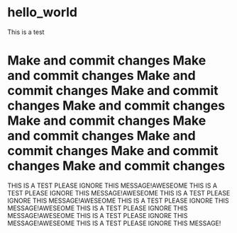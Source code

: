 # hello_world
This is a test 


Make and commit changes
Make and commit changes
Make and commit changes
Make and commit changes
Make and commit changes
Make and commit changes
Make and commit changes
Make and commit changes
Make and commit changes
Make and commit changes
=======
THIS IS A TEST PLEASE IGNORE THIS MESSAGE!AWESEOME
THIS IS A TEST PLEASE IGNORE THIS MESSAGE!AWESEOME
THIS IS A TEST PLEASE IGNORE THIS MESSAGE!AWESEOME
THIS IS A TEST PLEASE IGNORE THIS MESSAGE!AWESEOME
THIS IS A TEST PLEASE IGNORE THIS MESSAGE!AWESEOME
THIS IS A TEST PLEASE IGNORE THIS MESSAGE!AWESEOME
THIS IS A TEST PLEASE IGNORE THIS MESSAGE!
